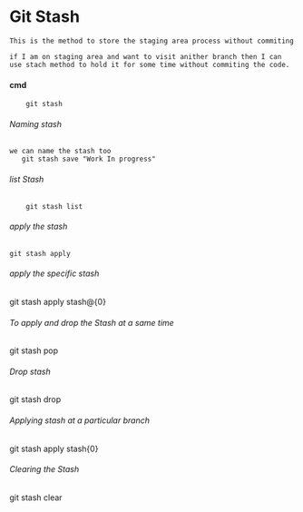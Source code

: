 # Git Stash

    This is the method to store the staging area process without commiting

    if I am on staging area and want to visit anither branch then I can use stach method to hold it for some time without commiting the code.

#### cmd
     
        git stash

###### Naming stash

    we can name the stash too
       git stash save "Work In progress"

###### list Stash

        git stash list

###### apply the stash

    git stash apply


###### apply the specific stash

git stash apply stash@{0}


###### To apply and drop the Stash at a same time
  
   git stash pop

###### Drop stash

 git stash drop


 ###### Applying stash at a particular branch

 git stash apply stash{0} <branch name>

 ###### Clearing the Stash

 git stash clear